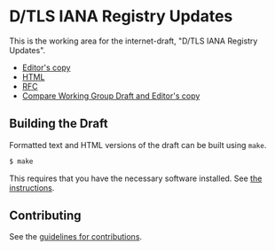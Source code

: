 # D/TLS IANA Registry Updates

This is the working area for the internet-draft, "D/TLS IANA Registry Updates".

* [Editor's copy](https://tls-stuff.github.io/rfc8447bis/draft-salowey-rfc8447bis.txt)
* [HTML](https://tls-stuff.github.io/rfc8447bis/draft-salowey-rfc8447bis.html)
* [RFC](https://datatracker.ietf.org/doc/html/rfc8447/)
* [Compare Working Group Draft and Editor's copy](https://tools.ietf.org/rfcdiff?url1=https://www.rfc-editor.org/rfc/rfc8447.txt&url2=https://tls-stuff.github.io/rfc8447bis/draft-salowey-rfc8447bis.txt)


## Building the Draft

Formatted text and HTML versions of the draft can be built using `make`.

```sh
$ make
```

This requires that you have the necessary software installed.  See
[the instructions](https://github.com/martinthomson/i-d-template/blob/master/doc/SETUP.md).


## Contributing

See the
[guidelines for contributions](https://github.com/tlswg/draft-ietf-tls-iana-registry-updates/blob/master/CONTRIBUTING.md).
